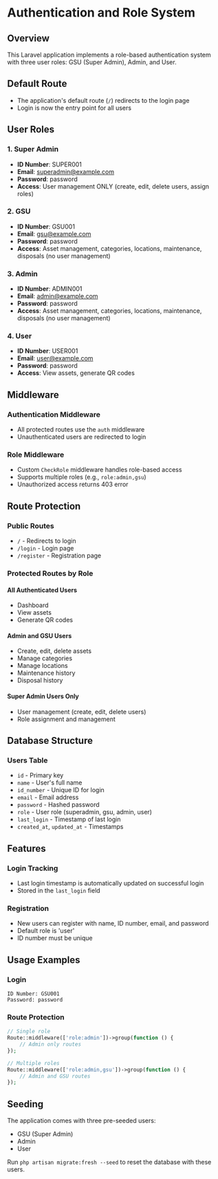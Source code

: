 # Authentication and Role System

## Overview
This Laravel application implements a role-based authentication system with three user roles: GSU (Super Admin), Admin, and User.

## Default Route
- The application's default route (`/`) redirects to the login page
- Login is now the entry point for all users

## User Roles

### 1. Super Admin
- **ID Number**: SUPER001
- **Email**: superadmin@example.com
- **Password**: password
- **Access**: User management ONLY (create, edit, delete users, assign roles)

### 2. GSU
- **ID Number**: GSU001
- **Email**: gsu@example.com
- **Password**: password
- **Access**: Asset management, categories, locations, maintenance, disposals (no user management)

### 3. Admin
- **ID Number**: ADMIN001
- **Email**: admin@example.com
- **Password**: password
- **Access**: Asset management, categories, locations, maintenance, disposals (no user management)

### 4. User
- **ID Number**: USER001
- **Email**: user@example.com
- **Password**: password
- **Access**: View assets, generate QR codes

## Middleware

### Authentication Middleware
- All protected routes use the `auth` middleware
- Unauthenticated users are redirected to login

### Role Middleware
- Custom `CheckRole` middleware handles role-based access
- Supports multiple roles (e.g., `role:admin,gsu`)
- Unauthorized access returns 403 error

## Route Protection

### Public Routes
- `/` - Redirects to login
- `/login` - Login page
- `/register` - Registration page

### Protected Routes by Role

#### All Authenticated Users
- Dashboard
- View assets
- Generate QR codes

#### Admin and GSU Users
- Create, edit, delete assets
- Manage categories
- Manage locations
- Maintenance history
- Disposal history

#### Super Admin Users Only
- User management (create, edit, delete users)
- Role assignment and management

## Database Structure

### Users Table
- `id` - Primary key
- `name` - User's full name
- `id_number` - Unique ID for login
- `email` - Email address
- `password` - Hashed password
- `role` - User role (superadmin, gsu, admin, user)
- `last_login` - Timestamp of last login
- `created_at`, `updated_at` - Timestamps

## Features

### Login Tracking
- Last login timestamp is automatically updated on successful login
- Stored in the `last_login` field

### Registration
- New users can register with name, ID number, email, and password
- Default role is 'user'
- ID number must be unique

## Usage Examples

### Login
```
ID Number: GSU001
Password: password
```

### Route Protection
```php
// Single role
Route::middleware(['role:admin'])->group(function () {
    // Admin only routes
});

// Multiple roles
Route::middleware(['role:admin,gsu'])->group(function () {
    // Admin and GSU routes
});
```

## Seeding
The application comes with three pre-seeded users:
- GSU (Super Admin)
- Admin
- User

Run `php artisan migrate:fresh --seed` to reset the database with these users. 